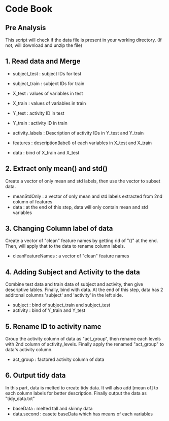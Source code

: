 Code Book
==========

## Pre Analysis
This script will check if the data file is present in your working directory. (If not, will download and unzip the file)

## 1. Read data and Merge
* subject_test : subject IDs for test
* subject_train  : subject IDs for train
* X_test : values of variables in test
* X_train : values of variables in train
* Y_test : activity ID in test
* Y_train : activity ID in train
* activity_labels : Description of activity IDs in Y_test and Y_train
* features : description(label) of each variables in X_test and X_train

* data : bind of X_train and X_test

## 2. Extract only mean() and std()
Create a vector of only mean and std labels, then use the vector to subset data.
* meanStdOnly : a vector of only mean and std labels extracted from 2nd column of features
* data : at the end of this step, data will only contain mean and std variables

## 3. Changing Column label of data
Create a vector of "clean" feature names by getting rid of "()" at the end. Then, will apply that to the data to rename column labels.
* cleanFeatureNames : a vector of "clean" feature names 

## 4. Adding Subject and Activity to the data
Combine test data and train data of subject and activity, then give descriptive lables. Finally, bind with data. At the end of this step, data has 2 additonal columns 'subject' and 'activity' in the left side.
* subject : bind of subject_train and subject_test
* activity : bind of Y_train and Y_test

## 5. Rename ID to activity name
Group the activity column of data as "act_group", then rename each levels with 2nd column of activity_levels. Finally apply the renamed "act_group" to data's activity column.
* act_group : factored activity column of data

## 6. Output tidy data
In this part, data is melted to create tidy data. It will also add [mean of] to each column labels for better description. Finally output the data as "tidy_data.txt"
* baseData : melted tall and skinny data
* data.second : casete baseData which has means of each variables
